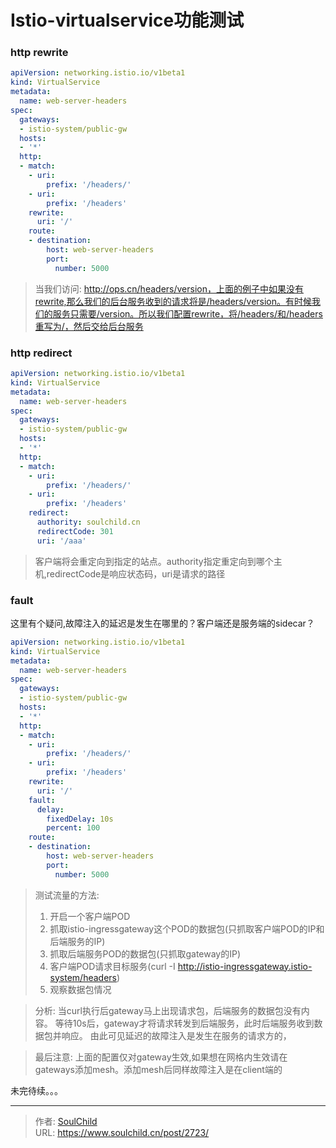# Istio-virtualservice功能测试

<!--more-->
### http rewrite
```yaml
apiVersion: networking.istio.io/v1beta1
kind: VirtualService
metadata:
  name: web-server-headers
spec:
  gateways:
  - istio-system/public-gw
  hosts:
  - '*'
  http:
  - match:
    - uri:
        prefix: '/headers/'
    - uri:
        prefix: '/headers'
    rewrite:
      uri: '/'
    route:
    - destination:
        host: web-server-headers
        port:
          number: 5000
```
> 当我们访问: http://ops.cn/headers/version，上面的例子中如果没有rewrite,那么我们的后台服务收到的请求将是/headers/version。有时候我们的服务只需要/version。所以我们配置rewrite，将/headers/和/headers重写为/，然后交给后台服务

### http redirect
```yaml
apiVersion: networking.istio.io/v1beta1
kind: VirtualService
metadata:
  name: web-server-headers
spec:
  gateways:
  - istio-system/public-gw
  hosts:
  - '*'
  http:
  - match:
    - uri:
        prefix: '/headers/'
    - uri:
        prefix: '/headers'
    redirect:
      authority: soulchild.cn
      redirectCode: 301
      uri: '/aaa'
```
> 客户端将会重定向到指定的站点。authority指定重定向到哪个主机,redirectCode是响应状态码，uri是请求的路径

### fault
这里有个疑问,故障注入的延迟是发生在哪里的？客户端还是服务端的sidecar？
```yaml
apiVersion: networking.istio.io/v1beta1
kind: VirtualService
metadata:
  name: web-server-headers
spec:
  gateways:
  - istio-system/public-gw
  hosts:
  - '*'
  http:
  - match:
    - uri:
        prefix: '/headers/'
    - uri:
        prefix: '/headers'
    rewrite:
      uri: '/'
    fault:
      delay:
        fixedDelay: 10s
        percent: 100
    route:
    - destination:
        host: web-server-headers
        port:
          number: 5000
```
> 测试流量的方法: 
> 1. 开启一个客户端POD
> 2. 抓取istio-ingressgateway这个POD的数据包(只抓取客户端POD的IP和后端服务的IP)
> 3. 抓取后端服务POD的数据包(只抓取gateway的IP)
> 4. 客户端POD请求目标服务(curl -I http://istio-ingressgateway.istio-system/headers)
> 5. 观察数据包情况

> 分析:
> 当curl执行后gateway马上出现请求包，后端服务的数据包没有内容。
> 等待10s后，gateway才将请求转发到后端服务，此时后端服务收到数据包并响应。
> 由此可见延迟的故障注入是发生在服务的请求方的，

> 最后注意:
> 上面的配置仅对gateway生效,如果想在网格内生效请在gateways添加mesh。添加mesh后同样故障注入是在client端的


未完待续。。。




---

> 作者: [SoulChild](https://www.soulchild.cn)  
> URL: https://www.soulchild.cn/post/2723/  

